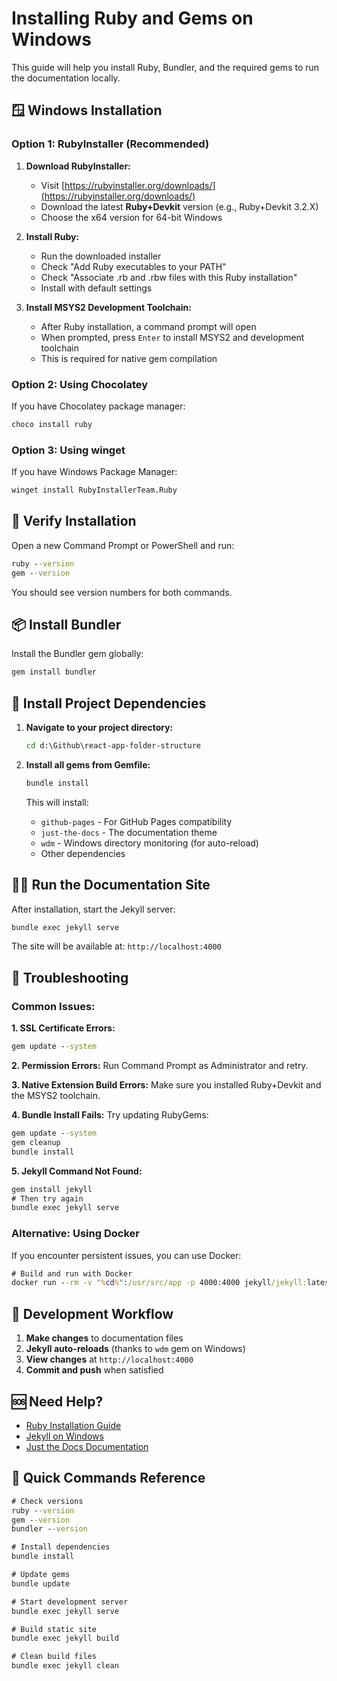 # Installing Ruby and Gems on Windows

This guide will help you install Ruby, Bundler, and the required gems to run the documentation locally.

## 🪟 Windows Installation

### Option 1: RubyInstaller (Recommended)

1. **Download RubyInstaller:**
   - Visit [https://rubyinstaller.org/downloads/](https://rubyinstaller.org/downloads/)
   - Download the latest **Ruby+Devkit** version (e.g., Ruby+Devkit 3.2.X)
   - Choose the x64 version for 64-bit Windows

2. **Install Ruby:**
   - Run the downloaded installer
   - Check "Add Ruby executables to your PATH"
   - Check "Associate .rb and .rbw files with this Ruby installation"
   - Install with default settings

3. **Install MSYS2 Development Toolchain:**
   - After Ruby installation, a command prompt will open
   - When prompted, press `Enter` to install MSYS2 and development toolchain
   - This is required for native gem compilation

### Option 2: Using Chocolatey

If you have Chocolatey package manager:

```cmd
choco install ruby
```

### Option 3: Using winget

If you have Windows Package Manager:

```cmd
winget install RubyInstallerTeam.Ruby
```

## 🔧 Verify Installation

Open a new Command Prompt or PowerShell and run:

```cmd
ruby --version
gem --version
```

You should see version numbers for both commands.

## 📦 Install Bundler

Install the Bundler gem globally:

```cmd
gem install bundler
```

## 🚀 Install Project Dependencies

1. **Navigate to your project directory:**
   ```cmd
   cd d:\Github\react-app-folder-structure
   ```

2. **Install all gems from Gemfile:**
   ```cmd
   bundle install
   ```

   This will install:
   - `github-pages` - For GitHub Pages compatibility
   - `just-the-docs` - The documentation theme
   - `wdm` - Windows directory monitoring (for auto-reload)
   - Other dependencies

## 🏃‍♂️ Run the Documentation Site

After installation, start the Jekyll server:

```cmd
bundle exec jekyll serve
```

The site will be available at: `http://localhost:4000`

## 🔧 Troubleshooting

### Common Issues:

**1. SSL Certificate Errors:**
```cmd
gem update --system
```

**2. Permission Errors:**
Run Command Prompt as Administrator and retry.

**3. Native Extension Build Errors:**
Make sure you installed Ruby+Devkit and the MSYS2 toolchain.

**4. Bundle Install Fails:**
Try updating RubyGems:
```cmd
gem update --system
gem cleanup
bundle install
```

**5. Jekyll Command Not Found:**
```cmd
gem install jekyll
# Then try again
bundle exec jekyll serve
```

### Alternative: Using Docker

If you encounter persistent issues, you can use Docker:

```cmd
# Build and run with Docker
docker run --rm -v "%cd%":/usr/src/app -p 4000:4000 jekyll/jekyll:latest jekyll serve --host 0.0.0.0
```

## 📝 Development Workflow

1. **Make changes** to documentation files
2. **Jekyll auto-reloads** (thanks to `wdm` gem on Windows)
3. **View changes** at `http://localhost:4000`
4. **Commit and push** when satisfied

## 🆘 Need Help?

- [Ruby Installation Guide](https://www.ruby-lang.org/en/documentation/installation/)
- [Jekyll on Windows](https://jekyllrb.com/docs/installation/windows/)
- [Just the Docs Documentation](https://just-the-docs.github.io/just-the-docs/)

## 🎯 Quick Commands Reference

```cmd
# Check versions
ruby --version
gem --version
bundler --version

# Install dependencies
bundle install

# Update gems
bundle update

# Start development server
bundle exec jekyll serve

# Build static site
bundle exec jekyll build

# Clean build files
bundle exec jekyll clean
```
